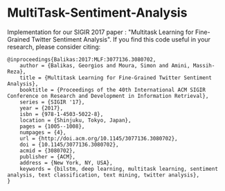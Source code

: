 # MultiTask-Sentiment-Analysis
Implementation for our SIGIR 2017 paper : "Multitask Learning for Fine-Grained Twitter Sentiment Analysis". If you find this code useful in your research, please consider citing:

    @inproceedings{Balikas:2017:MLF:3077136.3080702,
        author = {Balikas, Georgios and Moura, Simon and Amini, Massih-Reza},
        title = {Multitask Learning for Fine-Grained Twitter Sentiment Analysis},
        booktitle = {Proceedings of the 40th International ACM SIGIR Conference on Research and Development in Information Retrieval},
        series = {SIGIR '17},
        year = {2017},
        isbn = {978-1-4503-5022-8},
        location = {Shinjuku, Tokyo, Japan},
        pages = {1005--1008},
        numpages = {4},
        url = {http://doi.acm.org/10.1145/3077136.3080702},
        doi = {10.1145/3077136.3080702},
        acmid = {3080702},
        publisher = {ACM},
        address = {New York, NY, USA},
        keywords = {bilstm, deep learning, multitask learning, sentiment analysis, text classification, text mining, twitter analysis},
    }

